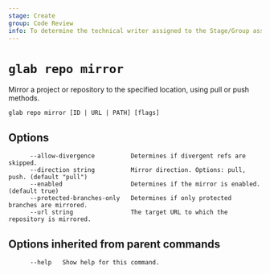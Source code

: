 ```yaml
---
stage: Create
group: Code Review
info: To determine the technical writer assigned to the Stage/Group associated with this page, see https://about.gitlab.com/handbook/product/ux/technical-writing/#assignments
---
```


<!--
This documentation is auto generated by a script.
Please do not edit this file directly. Run `make gen-docs` instead.
-->

# `glab repo mirror`

Mirror a project or repository to the specified location, using pull or push methods.

```plaintext
glab repo mirror [ID | URL | PATH] [flags]
```

## Options

```plaintext
      --allow-divergence          Determines if divergent refs are skipped.
      --direction string          Mirror direction. Options: pull, push. (default "pull")
      --enabled                   Determines if the mirror is enabled. (default true)
      --protected-branches-only   Determines if only protected branches are mirrored.
      --url string                The target URL to which the repository is mirrored.
```

## Options inherited from parent commands

```plaintext
      --help   Show help for this command.
```
